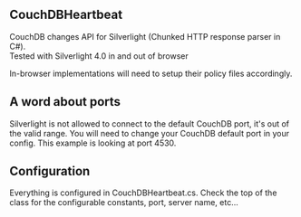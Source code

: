 CouchDBHeartbeat 
----------------
CouchDB changes API for Silverlight (Chunked HTTP response parser in C#).  
Tested with Silverlight 4.0 in and out of browser

In-browser implementations will need to setup their policy files accordingly.

A word about ports
------------------
Silverlight is not allowed to connect to the default CouchDB port, it's out of the valid range. 
You will need to change your CouchDB default port in your config.  This example is looking at port 4530.

Configuration
-------------
Everything is configured in CouchDBHeartbeat.cs.  Check the top of the class for the configurable constants, port, server name, etc...